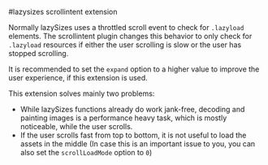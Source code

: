 #lazysizes scrollintent extension

Normally lazySizes uses a throttled scroll event to check for ``.lazyload`` elements. The scrollintent plugin changes this behavior to only check for ``.lazyload`` resources if either the user scrolling is slow or the user has stopped scrolling.

It is recommended to set the ``expand`` option to a higher value to improve the user experience, if this extension is used.

This extension solves mainly two problems:

- While lazySizes functions already do work jank-free, decoding and painting images is a performance heavy task, which is mostly noticeable, while the user scrolls.
- If the user scrolls fast from top to bottom, it is not useful to load the assets in the middle (In case this is an important issue to you, you can also set the ``scrollLoadMode`` option to ``0``)
